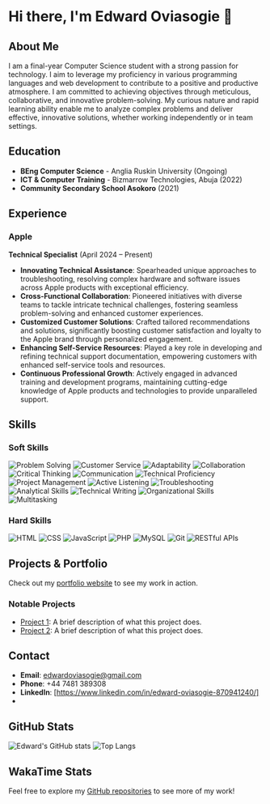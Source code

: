 # Hi there, I'm Edward Oviasogie 👋

## About Me
I am a final-year Computer Science student with a strong passion for technology. I aim to leverage my proficiency in various programming languages and web development to contribute to a positive and productive atmosphere. I am committed to achieving objectives through meticulous, collaborative, and innovative problem-solving. My curious nature and rapid learning ability enable me to analyze complex problems and deliver effective, innovative solutions, whether working independently or in team settings.

## Education
- **BEng Computer Science** - Anglia Ruskin University (Ongoing)
- **ICT & Computer Training** - Bizmarrow Technologies, Abuja (2022)
- **Community Secondary School Asokoro** (2021)

## Experience
### Apple
**Technical Specialist** (April 2024 – Present)
- **Innovating Technical Assistance**: Spearheaded unique approaches to troubleshooting, resolving complex hardware and software issues across Apple products with exceptional efficiency.
- **Cross-Functional Collaboration**: Pioneered initiatives with diverse teams to tackle intricate technical challenges, fostering seamless problem-solving and enhanced customer experiences.
- **Customized Customer Solutions**: Crafted tailored recommendations and solutions, significantly boosting customer satisfaction and loyalty to the Apple brand through personalized engagement.
- **Enhancing Self-Service Resources**: Played a key role in developing and refining technical support documentation, empowering customers with enhanced self-service tools and resources.
- **Continuous Professional Growth**: Actively engaged in advanced training and development programs, maintaining cutting-edge knowledge of Apple products and technologies to provide unparalleled support.

## Skills

### Soft Skills
![Problem Solving](https://img.shields.io/badge/Soft%20Skills-Problem%20Solving-blue)
![Customer Service](https://img.shields.io/badge/Soft%20Skills-Customer%20Service-blue)
![Adaptability](https://img.shields.io/badge/Soft%20Skills-Adaptability-blue)
![Collaboration](https://img.shields.io/badge/Soft%20Skills-Collaboration-blue)
![Critical Thinking](https://img.shields.io/badge/Soft%20Skills-Critical%20Thinking-blue)
![Communication](https://img.shields.io/badge/Soft%20Skills-Communication-blue)
![Technical Proficiency](https://img.shields.io/badge/Soft%20Skills-Technical%20Proficiency-blue)
![Project Management](https://img.shields.io/badge/Soft%20Skills-Project%20Management-blue)
![Active Listening](https://img.shields.io/badge/Soft%20Skills-Active%20Listening-blue)
![Troubleshooting](https://img.shields.io/badge/Soft%20Skills-Troubleshooting-blue)
![Analytical Skills](https://img.shields.io/badge/Soft%20Skills-Analytical%20Skills-blue)
![Technical Writing](https://img.shields.io/badge/Soft%20Skills-Technical%20Writing-blue)
![Organizational Skills](https://img.shields.io/badge/Soft%20Skills-Organizational%20Skills-blue)
![Multitasking](https://img.shields.io/badge/Soft%20Skills-Multitasking-blue)

### Hard Skills
![HTML](https://img.shields.io/badge/Code-HTML-orange)
![CSS](https://img.shields.io/badge/Code-CSS-orange)
![JavaScript](https://img.shields.io/badge/Code-JavaScript-orange)
![PHP](https://img.shields.io/badge/Code-PHP-orange)
![MySQL](https://img.shields.io/badge/Code-MySQL-orange)
![Git](https://img.shields.io/badge/Tool-Git-orange)
![RESTful APIs](https://img.shields.io/badge/Tool-RESTful%20APIs-orange)

## Projects & Portfolio
Check out my [portfolio website](https://t-e-g-a.github.io/CV-WEB/) to see my work in action.

### Notable Projects
- [Project 1](https://github.com/T-E-G-A/project1): A brief description of what this project does.
- [Project 2](https://github.com/T-E-G-A/project2): A brief description of what this project does.

## Contact
- **Email**: [edwardoviasogie@gmail.com](mailto:edwardoviasogie@gmail.com)
- **Phone**: +44 7481 389308
- **LinkedIn**: [https://www.linkedin.com/in/edward-oviasogie-870941240/]
- 

## GitHub Stats
![Edward's GitHub stats](https://github-readme-stats.vercel.app/api?username=T-E-G-A&show_icons=true&theme=radical)
![Top Langs](https://github-readme-stats.vercel.app/api/top-langs/?username=T-E-G-A&layout=compact&theme=radical)

## WakaTime Stats
<!--START_SECTION:waka-->
<!--END_SECTION:waka-->

Feel free to explore my [GitHub repositories](https://github.com/T-E-G-A?tab=repositories) to see more of my work!
